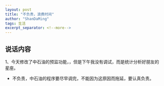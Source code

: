 ```yaml
---
layout: post
title: "不负责，浪费时间"
author: "ShanDaMing"
tags: 生活
excerpt_separator: <!--more-->
---
```


## 说话内容
1、今天修改了中石油的预监功能，<!--more-->，但是下午我没有调试，而是统计分析好朋友的星座。
* 不负责，中石油的程序要尽早调完，不能因为这原因而拖延，要认真负责。

